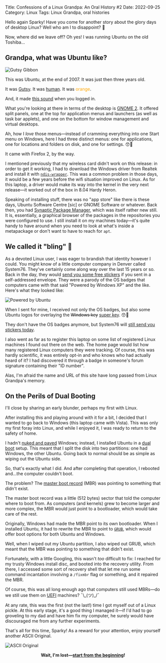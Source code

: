 Title: Confessions of a Linux Grandpa: An Oral History #2
Date: 2022-09-25
Category: Linux
Tags: Linux Grandpa, oral histories

Hello again Sparky! Have you come for another story about the glory days of desktop Linux? Well who am I to disappoint? 👴️

Now, where did we leave off? Oh yes! I was running Ubuntu on the old Toshiba...

## Grandpa, what was Ubuntu like?

![Gutsy Gibbon]({static}/images/ubuntu7-10-gutsy.png)

This was Ubuntu, at the end of 2007. It was just then three years old. 

It was [Gutsy](https://en.wikipedia.org/wiki/Ubuntu_version_history#Ubuntu_7.10_(Gutsy_Gibbon)). It was [human](https://en.wikipedia.org/wiki/Ubuntu_philosophy). It was <span style="color: orange">orange</span>. 

And, it made [this sound](https://www.youtube.com/watch?v=NL3c4l6G6pM) when you logged in.

What you're looking at there in terms of the desktop is [GNOME 2](https://en.wikipedia.org/wiki/GNOME#GNOME_2). It offered split panels, one at the top for application menus and launchers (as well as task bar applets), and one on the bottom for window management and virtual desktops. 

Ah, how I *love* those menus&mdash;instead of cramming everything into one Start menu on Windows, here I had three distinct menus: one for applications, one for locations and folders on disk, and one for settings. 😙️🤌️

It came with Firefox 2, by the way.

I mentioned previously that my wireless card didn't work on this release: in order to get it working, I had to download the Windows driver from Realtek and install it with [`ndis-wrapper`](https://en.wikipedia.org/wiki/NDISwrapper). This was a common problem in those days, it would be a few years before the wifi situation improved on Linux. As for this laptop, a driver would make its way into the kernel in the very next release&mdash;it worked out of the box in 8.04 Hardy Heron.

Speaking of installing stuff, there was no "app store" like there is these days, Ubuntu Software Centre [sic] or GNOME Software or whatever. Back then, you had [Synaptic Package Manager](https://en.wikipedia.org/wiki/Synaptic_(software)), which was itself rather new still. It is, essentially, a graphical browser of the packages in the repositories you were configured to use. I still install it on my machines today&mdash;it's quite handy to have around when you need to look at what's inside a metapackage or don't want to have to reach for `apt`.

## We called it "bling" 🥇️

As a devoted Linux user, I was eager to brandish that identity however I could. You might know of a little computer company in Denver called System76. They've certainly come along way over the last 15 years or so. Back in the day, they would [send you some free stickers](https://web.archive.org/web/20080430063103/http://system76.com/article_info.php?articles_id=9) if you sent in a self-addressed envelope. They were a parody of the OS badges that computers came with that said "Powered by Windows XP" and the like. Here's what they looked like: 

![Powered by Ubuntu]({static}/images/powered-by-ubuntu.png)

When I sent for mine, I received not only the OS badges, but also some Ubuntu logos for overlaying the <span style="text-decoration: line-through">Windows key</span> [super key](https://en.wikipedia.org/wiki/Super_key_(keyboard_button)). 😙️🤌️

They don't have the OS badges anymore, but System76 will [still send you stickers today](https://system76.com/merch/stickers).

I also went as far as to register this laptop on some list of registered Linux machines I found out there on the web. The home page would list how many registered Linux computers they were tracking. Of course, this was hardly scientific, it was entirely opt-in and who knows who had actually heard of it? I had discovered it through a badge in someone's forum signature containing their "ID number".

Alas, I'm afraid the name and URL of this site have long passed from Linux Grandpa's memory.

## On the Perils of Dual Booting

I'll close by sharing an early blunder, perhaps my first with Linux.

After installing this and playing around with it for a bit, I decided that I wanted to go back to Windows (this laptop came with Vista). This was only my first foray into Linux, and while I enjoyed it, I was ready to return to the safety of home.

I hadn't [nuked and paved](https://en.wikipedia.org/wiki/Disk_formatting#REFORMAT) Windows; instead, I installed Ubuntu in a [dual boot](https://en.wikipedia.org/wiki/Multi-booting#Microsoft_Windows_and_Linux) setup. This meant that I split the disk into two partitions: one had Windows, the other Ubuntu. Going back to normal should be as simple as wiping out the Ubuntu side.

So, that's exactly what I did. And after completing that operation, I rebooted and...the computer couldn't boot.

The problem? The [master boot record](https://en.wikipedia.org/wiki/Master_boot_record) (MBR) was pointing to something that didn't exist.

The master boot record was a little (512 bytes) sector that told the computer where to boot from. As computers (and kernels) grew to become larger and more complex, the MBR would just point to a bootloader, which would take care of the rest.

Originally, Windows had made the MBR point to its own bootloader. When I installed Ubuntu, it had to rewrite the MBR to point to [`GRUB`](https://en.wikipedia.org/wiki/GNU_GRUB), which would offer boot options for both Ubuntu and Windows.

Well, when I wiped out my Ubuntu partition, I also wiped out GRUB, which meant that the MBR was pointing to something that didn't exist.

Fortunately, with a little Googling, this wasn't *too* difficult to fix: I reached for my trusty Windows install disc, and booted into the recovery utility. From there, I accessed some sort of recovery shell that let me run some command incantation involving a `/fixmbr` flag or something, and it repaired the MBR.

Of course, this was all long enough ago that computers still used MBRs&mdash;do we still use them on [UEFI](https://en.wikipedia.org/wiki/UEFI#Disk_device_compatibility) machines? ¯\\\_(ツ)_/¯

At any rate, this was the first (not the last!) time I got myself out of a Linux pickle. At this early stage, it's a good thing I managed it&mdash;if I'd had to go groveling to my dad and have him fix my computer, he surely would have discouraged me from any further experiments.

That's all for this time, Sparky! As a reward for your attention, enjoy yourself another ASCII Original.

![ASCII Original]({static}/images/asciioriginal.png)

<footer style="text-align: center;font-weight: bold;">
Wait, I'm lost&mdash;<a href="{tag}Linux Grandpa">start from the beginning</a>!
</footer>